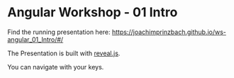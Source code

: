# Angular Workshop - 01 Intro 

Find the running presentation here: https://joachimprinzbach.github.io/ws-angular_01_Intro/#/

The Presentation is built with [reveal.js](http://lab.hakim.se/reveal-js/).

You can navigate with your keys. 
